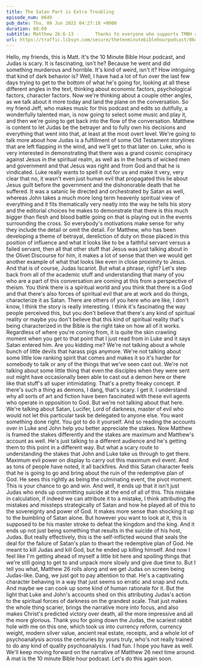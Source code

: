 ```yaml
---
title: The Satan Part is Extra Troubling
episode_num: 0649
pub_date: Thu, 09 Jun 2022 04:27:18 +0000
duration: 08:09
subtitle: Matthew 26:6-13 -      Thanks to everyone who supports TMBH at  You're the reason we can all do this together!  Music written and performed by .
url: https://traffic.libsyn.com/secure/thetenminutebiblehourpodcast/0649_-_The_Satan_Part_is_Extra_Troubling_.mp3
---
```


 Hello, my friends, this is Matt. It's the 10 Minute Bible Hour podcast, and Judas is scary. It is fascinating, isn't he? Because he went and did something murderous and horrible. It's kind of weird, isn't it? How intriguing that kind of dark behavior is? Well, I have had a lot of fun over the last few days trying to get to the bottom of what he's going for, looking at all these different angles in the text, thinking about economic factors, psychological factors, character factors. Now we're thinking about a couple other angles, as we talk about it more today and land the plane on the conversation. So my friend Jeff, who makes music for this podcast and edits so dutifully, a wonderfully talented man, is now going to select some music and play it, and then we're going to get back into the flow of the conversation. Matthew is content to let Judas be the betrayer and to fully own his decisions and everything that went into that, at least at the most overt level. We're going to talk more about how Judas is a fulfillment of some Old Testament storylines that are left flapping in the wind, and we'll get to that later on. Luke, who is very interested in demonstrating that there was a grand cosmic conspiracy against Jesus in the spiritual realm, as well as in the hearts of wicked men and government and that Jesus was right and from God and that he is vindicated. Luke really wants to spell it out for us and make it very, very clear that no, it wasn't even just human evil that propagated this lie about Jesus guilt before the government and the dishonorable death that he suffered. It was a satanic lie directed and orchestrated by Satan as well, whereas John takes a much more long term heavenly spiritual view of everything and it fits thematically very neatly into the way he tells his story and the editorial choices he makes to demonstrate that there is this much bigger than flesh and blood battle going on that is playing out in the events surrounding the cross. So everybody's motivations make sense for why they include the detail or omit the detail. For Matthew, who has been developing a theme of betrayal, dereliction of duty on those placed in this position of influence and what it looks like to be a faithful servant versus a failed servant, then all that other stuff that Jesus was just talking about in the Olivet Discourse for him, it makes a lot of sense that then we would get another example of what that looks like even in close proximity to Jesus. And that is of course, Judas Iscariot. But what a phrase, right? Let's step back from all of the academic stuff and understanding that many of you who are a part of this conversation are coming at this from a perspective of theism. You think there is a spiritual world and you think that there is a God and that there's also forces of spiritual evil that are at work and do things, characterize it as Satan. There are others of you here who are like, I don't know, I think the story is really interesting. I think it's fascinating the way people perceived this, but you don't believe that there's any kind of spiritual reality or maybe you don't believe that this kind of spiritual reality that's being characterized in the Bible is the right take on how all of it works. Regardless of where you're coming from, it is quite the skin crawling moment when you get to that point that I just read from in Luke and it says Satan entered him. Are you kidding me? We're not talking about a whole bunch of little devils that harass pigs anymore. We're not talking about some little low ranking spirit that comes and makes it so it's harder for somebody to talk or any of the things that we've seen cast out. We're not talking about some little thing that even the disciples when they were sent out might have occasionally been able to cast out a demon here or there like that stuff's all super intimidating. That's a pretty freaky concept. If there's such a thing as demons, I dang, that's scary. I get it. I understand why all sorts of art and fiction have been fascinated with these evil agents who operate in opposition to God. But we're not talking about that here. We're talking about Satan, Lucifer, Lord of darkness, master of evil who would not let this particular task be delegated to anyone else. You want something done right. You got to do it yourself. And so reading the accounts over in Luke and John help you better appreciate the stakes. Now Matthew is framed the stakes differently and the stakes are maximum and Matthew's account as well. He's just talking to a different audience and he's getting them to this point in a different way. But what a scary route to understanding the stakes that John and Luke take us through to get there. Maximum evil power on display to carry out this maximum evil event. And as tons of people have noted, it all backfires. And this Satan character feels that he is going to go and bring about the ruin of the redemptive plan of God. He sees this rightly as being the culminating event, the pivot moment. This is your chance to go and win. And well, it ends up that it isn't just Judas who ends up committing suicide at the end of all of this. This mistake in calculation, if indeed we can attribute it to a mistake, I think attributing the mistakes and missteps strategically of Satan and how he played all of this to the sovereignty and power of God. It makes more sense than shocking it up to the bumbling of Satan alone. But however you want to look at it, this is supposed to be his master stroke to defeat the kingdom and the king. And it ends up not just being something that results in the suicide of his host, Judas. But really effectively, this is the self-inflicted wound that seals the deal for the failure of Satan's plan to thwart the redemptive plan of God. He meant to kill Judas and kill God, but he ended up killing himself. And now I feel like I'm getting ahead of myself a little bit here and spoiling things that we're still going to get to and unpack more slowly and give due time to. But I tell you what, Matthew 26 rolls along and we get Judas on screen being Judas-like. Dang, we just got to pay attention to that. He's a captivating character behaving in a way that just seems so erratic and snap and nuts. And maybe we can cook up some kind of human rationale for it. But the light that Luke and John's accounts shed on this attributing Judas's action to the spiritual forces of darkness on the grandest scale. That just makes the whole thing scarier, brings the narrative more into focus, and also makes Christ's predicted victory over death, all the more impressive and all the more glorious. Thank you for going down the Judas, the scariest rabbit hole with me on this one, which took us into currency reform, currency weight, modern silver value, ancient real estate, receipts, and a whole lot of psychoanalysis across the centuries by yours truly, who's not really trained to do any kind of quality psychoanalysis. I had fun. I hope you have as well. We'll keep moving forward on the narrative of Matthew 26 next time around. A mat is the 10 minute Bible hour podcast. Let's do this again soon.